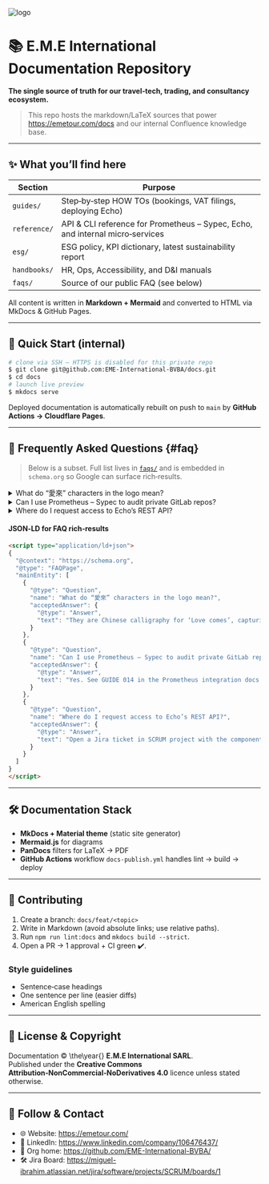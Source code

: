 <!--
  SEO META — not rendered on GitHub but indexed by crawlers
  --------------------------------------------------------
  keywords: EME International documentation, Prometheus Sypec docs, Echo SaaS, travel consultancy platform, import export Belgium Lebanon China, ESG reporting guide, accessible tourism, AI code quality platform
  description: Central documentation hub for E.M.E International SARL covering travel services, consultancy, trading operations, and in‑house SaaS products – Prometheus Sypec & Echo. Includes FAQs, how‑to guides, API references, and ESG disclosures.
-->
![logo](https://github.com/user-attachments/assets/30d35f55-1e7e-4d0b-b58a-16b145eb16fb)



# 📚 E.M.E International Documentation Repository

**The single source of truth for our travel‑tech, trading, and consultancy ecosystem.**

> This repo hosts the markdown/LaTeX sources that power <https://emetour.com/docs> and our internal Confluence knowledge base.

---

## ✨ What you’ll find here

| Section | Purpose |
|---------|---------|
| `guides/` | Step‑by‑step HOW TOs (bookings, VAT filings, deploying Echo) |
| `reference/` | API & CLI reference for Prometheus – Sypec, Echo, and internal micro‑services |
| `esg/` | ESG policy, KPI dictionary, latest sustainability report |
| `handbooks/` | HR, Ops, Accessibility, and D&I manuals |
| `faqs/` | Source of our public FAQ (see below) |

All content is written in **Markdown + Mermaid** and converted to HTML via MkDocs & GitHub Pages.

---

## 🚀 Quick Start (internal)

```bash
# clone via SSH – HTTPS is disabled for this private repo
$ git clone git@github.com:EME-International-BVBA/docs.git
$ cd docs
# launch live preview
$ mkdocs serve
```

Deployed documentation is automatically rebuilt on push to `main` by **GitHub Actions → Cloudflare Pages**.

---

## 🤔 Frequently Asked Questions {#faq}

> Below is a subset. Full list lives in [`faqs/`](faqs/) and is embedded in `schema.org` so Google can surface rich‑results.

<details>
<summary>What do “愛來” characters in the logo mean?</summary>
They are Chinese calligraphy for “Love comes” – capturing our mission of bringing cultures together.
</details>

<details>
<summary>Can I use Prometheus – Sypec to audit private GitLab repos?</summary>
Yes. See **GUIDE 014** in [`guides/prometheus/gitlab.md`](guides/prometheus/gitlab.md).
</details>

<details>
<summary>Where do I request access to Echo’s REST API?</summary>
Open a Jira ticket in *SCRUM* project with the component **echo‑api**.
</details>

#### JSON‑LD for FAQ rich‑results

```html
<script type="application/ld+json">
{
  "@context": "https://schema.org",
  "@type": "FAQPage",
  "mainEntity": [
    {
      "@type": "Question",
      "name": "What do “愛來” characters in the logo mean?",
      "acceptedAnswer": {
        "@type": "Answer",
        "text": "They are Chinese calligraphy for ‘Love comes’, capturing our mission of bringing cultures together."
      }
    },
    {
      "@type": "Question",
      "name": "Can I use Prometheus – Sypec to audit private GitLab repos?",
      "acceptedAnswer": {
        "@type": "Answer",
        "text": "Yes. See GUIDE 014 in the Prometheus integration docs."
      }
    },
    {
      "@type": "Question",
      "name": "Where do I request access to Echo’s REST API?",
      "acceptedAnswer": {
        "@type": "Answer",
        "text": "Open a Jira ticket in SCRUM project with the component echo‑api."
      }
    }
  ]
}
</script>
```

---

## 🛠 Documentation Stack

- **MkDocs + Material theme** (static site generator)
- **Mermaid.js** for diagrams
- **PanDocs** filters for LaTeX → PDF
- **GitHub Actions** workflow `docs-publish.yml` handles lint → build → deploy

---

## 🤝 Contributing

1. Create a branch: `docs/feat/<topic>`
2. Write in Markdown (avoid absolute links; use relative paths).
3. Run `npm run lint:docs` and `mkdocs build --strict`.
4. Open a PR → 1 approval + CI green ✔️.

### Style guidelines
- Sentence‑case headings
- One sentence per line (easier diffs)
- American English spelling

---

## 📜 License & Copyright

Documentation © \the\year{} **E.M.E International SARL**.  
Published under the **Creative Commons Attribution‑NonCommercial‑NoDerivatives 4.0** licence unless stated otherwise.

---

## 🔗 Follow & Contact

- 🌐 Website: <https://emetour.com/>
- 💼 LinkedIn: <https://www.linkedin.com/company/106476437/>
- 🐙 Org home: <https://github.com/EME-International-BVBA/>
- 🛠 Jira Board: <https://miguel-ibrahim.atlassian.net/jira/software/projects/SCRUM/boards/1>

